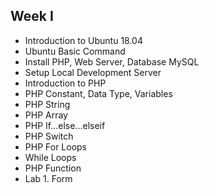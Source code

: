 ## Week I

* Introduction to Ubuntu 18.04
* Ubuntu Basic Command
* Install PHP, Web Server, Database MySQL
* Setup Local Development Server
* Introduction to PHP
* PHP Constant, Data Type, Variables
* PHP String
* PHP Array
* PHP If...else...elseif
* PHP Switch
* PHP For Loops
* While Loops
* PHP Function
* Lab 1. Form